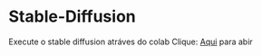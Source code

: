 # Stable-Diffusion

Execute o stable diffusion atráves do colab
Clique: [Aqui](https://bit.ly/sd-colab) para abir
